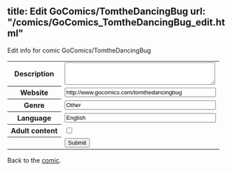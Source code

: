 title: Edit GoComics/TomtheDancingBug
url: "/comics/GoComics_TomtheDancingBug_edit.html"
---
Edit info for comic GoComics/TomtheDancingBug

<form name="comic" action="http://gaepostmail.appspot.com/comic/" method="post">
<table class="comicinfo">
<tr>
<th>Description</th><td><textarea name="description" cols="40" rows="3"></textarea></td>
</tr>
<tr>
<th>Website</th><td><input type="text" name="url" value="http://www.gocomics.com/tomthedancingbug" size="40"/></td>
</tr>
<tr>
<th>Genre</th><td><input type="text" name="genre" value="Other" size="40"/></td>
</tr>
<tr>
<th>Language</th><td><input type="text" name="language" value="English" size="40"/></td>
</tr>
<tr>
<th>Adult content</th><td><input type="checkbox" name="adult" value="adult" /></td>
</tr>
<tr>
<th></th><td>
<input type="hidden" name="comic" value="GoComics_TomtheDancingBug" />
<input type="submit" name="submit" value="Submit" />
</td>
</tr>
</table>
</form>

Back to the [comic](GoComics_TomtheDancingBug.html).
